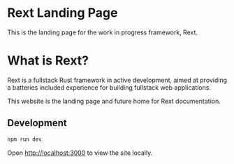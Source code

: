 # Rext Landing Page

This is the landing page for the work in progress framework, Rext.

# What is Rext?

Rext is a fullstack Rust framework in active development, aimed at providing a batteries included experience for building fullstack web applications.

This website is the landing page and future home for Rext documentation.

## Development

```bash
npm run dev
```

Open [http://localhost:3000](http://localhost:3000) to view the site locally.